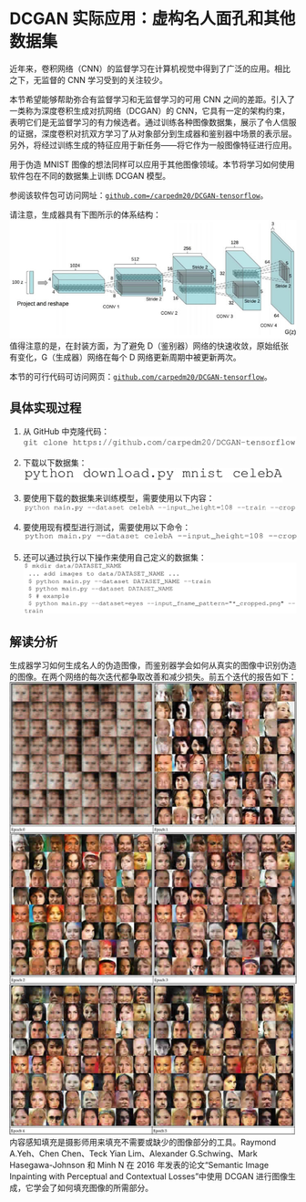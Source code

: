 # DCGAN 实际应用：虚构名人面孔和其他数据集

近年来，卷积网络（CNN）的监督学习在计算机视觉中得到了广泛的应用。相比之下，无监督的 CNN 学习受到的关注较少。

本节希望能够帮助弥合有监督学习和无监督学习的可用 CNN 之间的差距。引入了一类称为深度卷积生成对抗网络（DCGAN）的 CNN，它具有一定的架构约束，表明它们是无监督学习的有力候选者。通过训练各种图像数据集，展示了令人信服的证据，深度卷积对抗双方学习了从对象部分到生成器和鉴别器中场景的表示层。另外，将经过训练生成的特征应用于新任务——将它作为一般图像特征进行应用。

用于伪造 MNIST 图像的想法同样可以应用于其他图像领域。本节将学习如何使用软件包在不同的数据集上训练 DCGAN 模型。

参阅该软件包可访问网址：[`github.com=/carpedm20/DCGAN-tensorflow`](https://github.com=/carpedm20/DCGAN-tensorflow)。

请注意，生成器具有下图所示的体系结构：![](img/39fb9372099a8aa9b72b8d6fc6e66f82.jpg)值得注意的是，在封装方面，为了避免 D（鉴别器）网络的快速收敛，原始纸张有变化，G（生成器）网络在每个 D 网络更新周期中被更新两次。

本节的可行代码可访问网页：[`github.com/carpedm20/DCGAN-tensorflow`](https://github.com/carpedm20/DCGAN-tensorflow)。

## 具体实现过程

1.  从 GitHub 中克隆代码：
    ![](img/f9fda09f613fb8376ba7caff90554cf3.jpg)

2.  下载以下数据集：
    ![](img/4ebbba00bcad1f235bfd2cf5125dc688.jpg)

3.  要使用下载的数据集来训练模型，需要使用以下内容：
    ![](img/16d746e3275b458104c5b85cb5474abc.jpg)

4.  要使用现有模型进行测试，需要使用以下命令：
    ![](img/4906dbfcda3107e09c9bf74e85ac60b6.jpg)

5.  还可以通过执行以下操作来使用自己定义的数据集：
    ![](img/c95fab5366bb3dee3fb26e272367bce0.jpg)

## 解读分析

生成器学习如何生成名人的伪造图像，而鉴别器学会如何从真实的图像中识别伪造的图像。在两个网络的每次迭代都争取改善和减少损失。前五个迭代的报告如下：
![](img/a2988567437f1005cad86ef3b978716b.jpg)
内容感知填充是摄影师用来填充不需要或缺少的图像部分的工具。Raymond A.Yeh、Chen Chen、Teck Yian Lim、Alexander G.Schwing、Mark Hasegawa-Johnson 和 Minh N 在 2016 年发表的论文“Semantic Image Inpainting with Perceptual and Contextual Losses”中使用 DCGAN 进行图像生成，它学会了如何填充图像的所需部分。